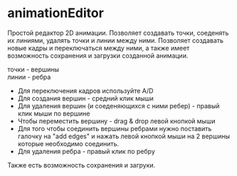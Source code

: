 animationEditor
===============
Простой редактор 2D анимации.
Позволяет создавать точки, соеденять их линиями, удалять точки и линии между ними.
Позволяет создавать новые кадры и переключаться между ними, 
а также имеет возможность сохранения и загрузки созданной анимации.


точки - вершины<br>
линии - ребра

* Для переключения кадров используйте A/D
* Для создания вершин - средний клик мыши
* Для удаления вершин (и соеденяющихся с ними ребер) - правый клик мыши по вершине
* Чтобы переместить вершину - drag & drop левой кнопкой мыши
* Для того чтобы соединить вершины ребрами нужно поставить галочку на "add edges" и нажать левой кнопкой мыши на 2 вершины которые необходимо соединить. 
* Для удаления ребра - правый клик по ребру


Также есть возможность сохранения и загруки.